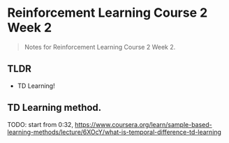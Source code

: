 # Reinforcement Learning Course 2 Week 2

> Notes for Reinforcement Learning Course 2 Week 2.

## TLDR

- TD Learning!


## TD Learning method.

TODO: start from 0:32, https://www.coursera.org/learn/sample-based-learning-methods/lecture/6XOcY/what-is-temporal-difference-td-learning